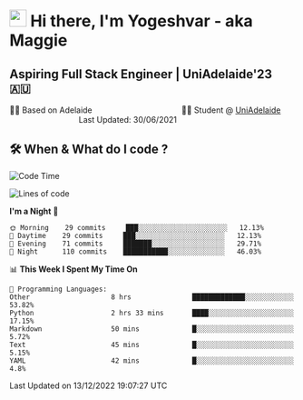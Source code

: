 <h1><img src="https://emojis.slackmojis.com/emojis/images/1531849430/4246/blob-sunglasses.gif?1531849430" width="30"/> Hi there, I'm Yogeshvar - aka Maggie</h1>

## Aspiring Full Stack Engineer | UniAdelaide'23 🇦🇺  
🏂🏻  Based on Adelaide &nbsp;&nbsp;&nbsp;&nbsp;&nbsp;&nbsp;&nbsp;&nbsp;&nbsp;&nbsp;&nbsp;&nbsp;&nbsp;&nbsp;&nbsp;&nbsp;&nbsp;&nbsp;&nbsp;&nbsp;&nbsp;&nbsp;&nbsp;&nbsp;&nbsp;&nbsp;&nbsp;&nbsp;&nbsp;&nbsp;&nbsp;&nbsp;&nbsp;&nbsp;&nbsp;&nbsp;&nbsp;&nbsp;&nbsp;👨‍💻 Student @ [UniAdelaide](https://www.adelaide.edu.au)   &nbsp;&nbsp;&nbsp;&nbsp;&nbsp;&nbsp;&nbsp;&nbsp;&nbsp;&nbsp;&nbsp;&nbsp;&nbsp;&nbsp;&nbsp;&nbsp;&nbsp;&nbsp;&nbsp;&nbsp;&nbsp;&nbsp;&nbsp;&nbsp;&nbsp;&nbsp;&nbsp;&nbsp;&nbsp;&nbsp;&nbsp;Last Updated: 30/06/2021

## 🛠 When & What do I code ?  

<!--START_SECTION:waka-->
![Code Time](http://img.shields.io/badge/Code%20Time-1%2C872%20hrs%2016%20mins-blue)

![Lines of code](https://img.shields.io/badge/From%20Hello%20World%20I%27ve%20Written-2%20Million%20lines%20of%20code-blue)

**I'm a Night 🦉** 

```text
🌞 Morning    29 commits     ███░░░░░░░░░░░░░░░░░░░░░░   12.13% 
🌆 Daytime    29 commits     ███░░░░░░░░░░░░░░░░░░░░░░   12.13% 
🌃 Evening    71 commits     ███████░░░░░░░░░░░░░░░░░░   29.71% 
🌙 Night      110 commits    ███████████░░░░░░░░░░░░░░   46.03%

```


📊 **This Week I Spent My Time On** 

```text
💬 Programming Languages: 
Other                    8 hrs               █████████████░░░░░░░░░░░░   53.82% 
Python                   2 hrs 33 mins       ████░░░░░░░░░░░░░░░░░░░░░   17.15% 
Markdown                 50 mins             █░░░░░░░░░░░░░░░░░░░░░░░░   5.72% 
Text                     45 mins             █░░░░░░░░░░░░░░░░░░░░░░░░   5.15% 
YAML                     42 mins             █░░░░░░░░░░░░░░░░░░░░░░░░   4.8%

```


 Last Updated on 13/12/2022 19:07:27 UTC
<!--END_SECTION:waka-->
